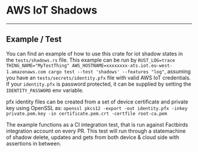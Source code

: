 # AWS IoT Shadows

<hr>

## Example / Test

You can find an example of how to use this crate for iot shadow states in the `tests/shadows.rs` file. This example can be run by `RUST_LOG=trace THING_NAME="MyTestThing" AWS_HOSTNAME=xxxxxxxx-ats.iot.eu-west-1.amazonaws.com cargo test --test 'shadows' --features "log"`, assuming you have an `tests/secrets/identity.pfx` file with valid AWS IoT credentials. If your `identity.pfx` is password protected, it can be supplied by setting the `IDENTITY_PASSWORD` env variable.

pfx identity files can be created from a set of device certificate and private key using OpenSSL as: `openssl pkcs12 -export -out identity.pfx -inkey private.pem.key -in certificate.pem.crt -certfile root-ca.pem`

The example functions as a CI integration test, that is run against Factbirds integration account on every PR. This test will run through a statemachine of shadow delete, updates and gets from both device & cloud side with assertions in between.
